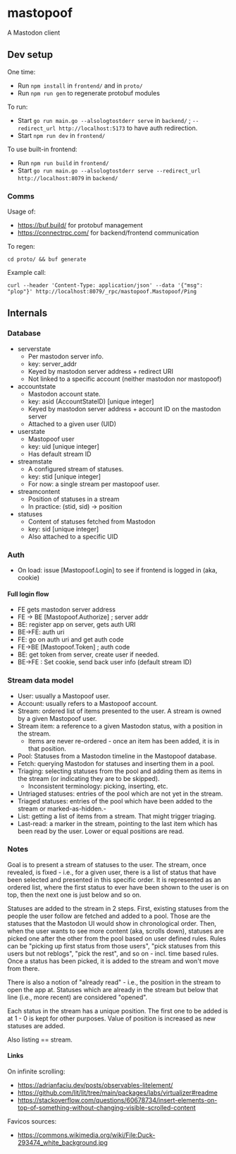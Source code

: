 # mastopoof
A Mastodon client


## Dev setup

One time:
- Run `npm install` in `frontend/` and in `proto/`
- Run `npm run gen` to regenerate protobuf modules

To run:
- Start `go run main.go --alsologtostderr serve` in `backend/` ; `--redirect_url http://localhost:5173` to have auth redirection.
- Start `npm run dev` in `frontend/`

To use built-in frontend:
- Run `npm run build` in `frontend/`
- Start `go run main.go --alsologtostderr serve --redirect_url http://localhost:8079` in `backend/`

### Comms

Usage of:
 - https://buf.build/ for protobuf management
 - https://connectrpc.com/ for backend/frontend communication

To regen:

```
cd proto/ && buf generate
```

Example call:

```
curl --header 'Content-Type: application/json' --data '{"msg": "plop"}' http://localhost:8079/_rpc/mastopoof.Mastopoof/Ping
```

## Internals

### Database

- serverstate
   - Per mastodon server info.
   - key: server_addr
   - Keyed by mastodon server address + redirect URI
   - Not linked to a specific account (neither mastodon nor mastopoof)
- accountstate
   - Mastodon account state.
   - key: asid (AccountStateID)  [unique integer]
   - Keyed by mastodon server address + account ID on the mastodon server
   - Attached to a given user (UID)
- userstate
   - Mastopoof user
   - key: uid [unique integer]
   - Has default stream ID
- streamstate
   - A configured stream of statuses.
   - key: stid [unique integer]
   - For now: a single stream per mastopoof user.
- streamcontent
   - Position of statuses in a stream
   - In practice: (stid, sid) -> position
- statuses
   - Content of statuses fetched from Mastodon
   - key: sid [unique integer]
   - Also attached to a specific UID


### Auth

 - On load: issue [Mastopoof.Login] to see if frontend is logged in (aka, cookie)

#### Full login flow
 - FE gets mastodon server address
 - FE -> BE [Mastopoof.Authorize] ; server addr
 - BE: register app on server, gets auth URI
 - BE->FE: auth uri
 - FE: go on auth uri and get auth code
 - FE->BE [Mastopoof.Token] ; auth code
 - BE: get token from server, create user if needed.
 - BE->FE : Set cookie, send back user info (default stream ID)

### Stream data model

- User: usually a Mastopoof user.
- Account: usually refers to a Mastopoof account.
- Stream: ordered list of items presented to the user. A stream is owned by a given Mastopoof user.
- Stream item: a reference to a given Mastodon status, with a position in the stream.
   - Items are never re-ordered - once an item has been added, it is in that position.
- Pool: Statuses from a Mastodon timeline in the Mastopoof database.
- Fetch: querying Mastodon for statuses and inserting them in a pool.
- Triaging: selecting statuses from the pool and adding them as items in the stream (or indicating they are to be skipped).
   - Inconsistent terminology: picking, inserting, etc.
- Untriaged statuses: entries of the pool which are not yet in the stream.
- Triaged statuses: entries of the pool which have been added to the stream or marked-as-hidden.-
- List: getting a list of items from a stream. That might trigger triaging.
- Last-read: a marker in the stream, pointing to the last item which has been read by the user. Lower or equal positions are read.

### Notes

Goal is to present a stream of statuses to the user. The stream, once revealed,
is fixed - i.e., for a given user, there is a list of status that have been
selected and presented in this specific order. It is represented as an ordered
list, where the first status to ever have been shown to the user is on top, then
the next one is just below and so on.

Statuses are added to the stream in 2 steps. First, existing statuses from the
people the user follow are fetched and added to a pool. Those are the statuses
that the Mastodon UI would show in chronological order. Then, when the user
wants to see more content (aka, scrolls down), statuses are picked one after the
other from the pool based on user defined rules. Rules can be "picking up first
status from those users", "pick statuses from this users but not reblogs", "pick
the rest", and so on - incl. time based rules. Once a status has been picked, it
is added to the stream and won't move from there.

There is also a notion of "already read" - i.e., the position in the stream to
open the app at. Statuses which are already in the stream but below that line
(i.e., more recent) are considered "opened".

Each status in the stream has a unique position. The first one to be added is at
1 - 0 is kept for other purposes. Value of position is increased as new statuses
are added.

Also listing == stream.

#### Links

On infinite scrolling:
 - https://adrianfaciu.dev/posts/observables-litelement/
 - https://github.com/lit/lit/tree/main/packages/labs/virtualizer#readme
 - https://stackoverflow.com/questions/60678734/insert-elements-on-top-of-something-without-changing-visible-scrolled-content

Favicos sources:
 - https://commons.wikimedia.org/wiki/File:Duck-293474_white_background.jpg

